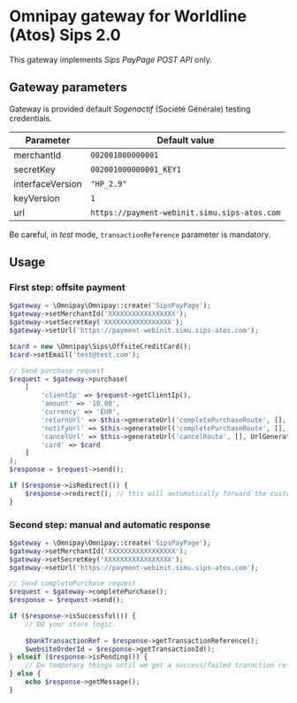 # Omnipay gateway for Worldline (Atos) Sips 2.0

This gateway implements *Sips PayPage POST API* only.

## Gateway parameters

Gateway is provided default *Sogenactif* (Société Générale) testing credentials.

| Parameter | Default value |
| --------- | ------------- |
| merchantId | `002001000000001` |
| secretKey | `002001000000001_KEY1` |
| interfaceVersion | `"HP_2.9"` |
| keyVersion | `1` |
| url | `https://payment-webinit.simu.sips-atos.com` |

Be careful, in *test* mode, `transactionReference` parameter is mandatory.

## Usage

### First step: offsite payment

```php
$gateway = \Omnipay\Omnipay::create('SipsPayPage');
$gateway->setMerchantId('XXXXXXXXXXXXXXXXX');
$gateway->setSecretKey('XXXXXXXXXXXXXXXXX');
$gateway->setUrl('https://payment-webinit.simu.sips-atos.com');

$card = new \Omnipay\Sips\OffsiteCreditCard();
$card->setEmail('test@test.com');

// Send purchase request
$request = $gateway->purchase(
    [
        'clientIp' => $request->getClientIp(),
        'amount' => '10.00',
        'currency' => 'EUR',
        'returnUrl' => $this->generateUrl('completePurchaseRoute', [], UrlGenerator::ABSOLUTE_URL),
        'notifyUrl' => $this->generateUrl('completePurchaseRoute', [], UrlGenerator::ABSOLUTE_URL),
        'cancelUrl' => $this->generateUrl('cancelRoute', [], UrlGenerator::ABSOLUTE_URL),
        'card' => $card
    ]
);
$response = $request->send();

if ($response->isRedirect()) {
    $response->redirect(); // this will automatically forward the customer
}
```

### Second step: manual and automatic response

```php
$gateway = \Omnipay\Omnipay::create('SipsPayPage');
$gateway->setMerchantId('XXXXXXXXXXXXXXXXX');
$gateway->setSecretKey('XXXXXXXXXXXXXXXXX');
$gateway->setUrl('https://payment-webinit.simu.sips-atos.com');

// Send completePurchase request 
$request = $gateway->completePurchase();
$response = $request->send();

if ($response->isSuccessful()) {
    // DO your store logic.
    
    $bankTransactionRef = $response->getTransactionReference();
    $websiteOrderId = $response->getTransactionId();
} elseif ($response->isPending()) {
    // Do temporary things until we get a success/failed tranaction response.
} else {
    echo $response->getMessage();
}
```
